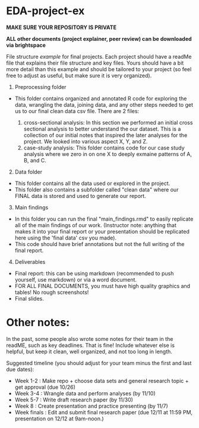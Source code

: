 # EDA-project-ex

**MAKE SURE YOUR REPOSITORY IS PRIVATE**

**ALL other documents (project explainer, peer review) can be downloaded via brightspace**

File structure *example* for final projects. Each project should have a readMe file that explains their file structure and key files. Yours should have a bit more detail than this example and should be tailored to your project (so feel free to adjust as useful, but make sure it is very organized).

1. Preprocessing folder

- This folder contains organized and annotated R code for exploring the data, wrangling the data, joining data, and any other steps needed to get us to our final clean data csv file. There are 2 files:

    1. cross-sectional analysis: In this section we performed an initial cross sectional analysis to better understand the our dataset. This is a collection of our initial notes that inspired the later analyses for the project. We looked into various aspect X, Y, and Z.
    2. case-study analysis: This folder contains code for our case study analysis where we zero in on one X to deeply exmaine patterns of A, B, and C.

2. Data folder

- This folder contains all the data used or explored in the project.
- This folder also contains a subfolder called "clean data" where our FINAL data is stored and used to generate our report.

3. Main findings

- In this folder you can run the final "main_findings.rmd" to easily replicate all of the main findings of our work. (Instructor note: anything that makes it into your final report or your presentation should be replicated here using the 'final data' csv you made).
- This code should have brief annotations but not the full writing of the final report.

4. Deliverables

- Final report: this can be using markdown (recommended to push yourself, use markdown) or via a word document.
- FOR ALL FINAL DOCUMENTS, you must have high quality graphics and tables! No rough screenshots!
- Final slides.

# Other notes:

In the past, some people also wrote some notes for their team in the readME, such as key deadlines. That is fine! Include whatever else is helpful, but keep it clean, well organized, and not too long in length.

Suggested timeline (you should adjust for your team minus the first and last due dates):

- Week 1-2 : Make repo + choose data sets and general research topic + get approval (due 10/26)
- Week 3-4 : Wrangle data and perform analyses (by 11/10)
- Week 5-7 : Write draft research paper (by 11/30)
- Week 8 : Create presentation and practice presenting (by 11/7)
- Week finals : Edit and submit final research paper (due 12/11 at 11:59 PM, presentation on 12/12 at 9am-noon.)
